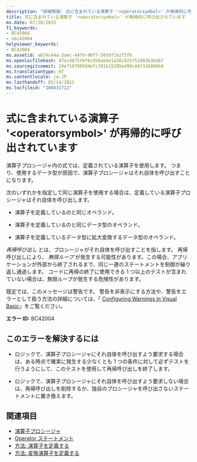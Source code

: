 ```yaml
---
description: "詳細情報: 式に含まれている演算子 '<operatorsymbol>' が再帰的に呼び出されています"
title: 式に含まれている演算子 '<operatorsymbol>' が再帰的に呼び出されています
ms.date: 07/20/2015
f1_keywords:
- BC42004
- vbc42004
helpviewer_keywords:
- BC42004
ms.assetid: a874c44a-3aec-447d-90f7-5659f1b2f5f6
ms.openlocfilehash: 47ecd875f6f6cd50ab4e1a26c625f51803b3b46f
ms.sourcegitcommit: 10e719780594efc781b15295e499c66f316068b8
ms.translationtype: HT
ms.contentlocale: ja-JP
ms.lasthandoff: 02/14/2021
ms.locfileid: "100431712"
---
```

# <a name="expression-recursively-calls-containing-operator-operatorsymbol"></a>式に含まれている演算子 '\<operatorsymbol>' が再帰的に呼び出されています

演算子プロシージャ内の式では、定義されている演算子を使用します。 つまり、使用するデータ型が原因で、演算子プロシージャはそれ自体を呼び出すことになります。  
  
 次のいずれかを指定して同じ演算子を使用する場合は、定義している演算子プロシージャはそれ自体を呼び出します。  
  
- 演算子を定義しているのと同じオペランド。  
  
- 演算子を定義しているのと同じデータ型のオペランド。  
  
- 演算子を定義しているデータ型に拡大変換するデータ型のオペランド。  
  
 *再帰呼び出し* とは、プロシージャがそれ自体を呼び出すことを指します。 再帰呼び出しにより、 *無限ループ* が発生する可能性があります。この場合、アプリケーションが外部から終了されるまで、同じ一連のステートメントを制御が繰り返し通過します。 コードに再帰の終了に使用できる 1 つ以上のテストが含まれていない場合は、無限ループが発生する危険性があります。  
  
 既定では、このメッセージは警告です。 警告を非表示にする方法や、警告をエラーとして扱う方法の詳細については、「 [Configuring Warnings in Visual Basic](/visualstudio/ide/configuring-warnings-in-visual-basic)」をご覧ください。  
  
 **エラー ID:** BC42004  
  
## <a name="to-correct-this-error"></a>このエラーを解決するには  
  
- ロジックで、演算子プロシージャにそれ自体を呼び出すよう要求する場合は、ある時点で確実に発生する少なくとも 1 つの条件に対して必ずテストを行うようにして、このテストを使用して再帰呼び出しを終了します。  
  
- ロジックで、演算子プロシージャにそれ自体を呼び出すよう要求しない場合は、再帰呼び出しを削除するか、独自のプロシージャを呼び出さないステートメントに置き換えます。  
  
## <a name="see-also"></a>関連項目

- [演算子プロシージャ](../programming-guide/language-features/procedures/operator-procedures.md)
- [Operator ステートメント](../language-reference/statements/operator-statement.md)
- [方法: 演算子を定義する](../programming-guide/language-features/procedures/how-to-define-an-operator.md)
- [方法: 変換演算子を定義する](../programming-guide/language-features/procedures/how-to-define-a-conversion-operator.md)
